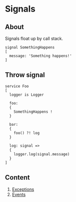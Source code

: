 # Signals
## About
Signals float up by call stack.
```
signal SomethingHappens
[
  message: 'Something happens!'
]
```

## Throw signal
```
service Foo
[
  logger is Logger
  
  foo:
  {
    SomethingHappens !
  }
  
  bar:
  {
    foo() ?! log
  }
  
  log: signal =>
  {
    logger.log(signal.message)
  }
]
```

## Content
1. [Exceptions](signals/exceptions.md)
2. [Events](signals/events.md)
